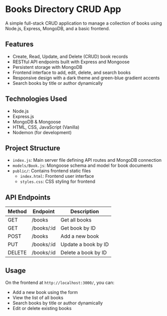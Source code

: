 # Books Directory CRUD App

A simple full-stack CRUD application to manage a collection of books using Node.js, Express, MongoDB, and a basic frontend.

## Features

- Create, Read, Update, and Delete (CRUD) book records
- RESTful API endpoints built with Express and Mongoose
- Persistent storage with MongoDB
- Frontend interface to add, edit, delete, and search books
- Responsive design with a dark theme and green-blue gradient accents
- Search books by title or author dynamically

## Technologies Used

- Node.js
- Express.js
- MongoDB & Mongoose
- HTML, CSS, JavaScript (Vanilla)
- Nodemon (for development)

## Project Structure

- `index.js`: Main server file defining API routes and MongoDB connection
- `models/Book.js`: Mongoose schema and model for book documents
- `public/`: Contains frontend static files
  - `index.html`: Frontend user interface
  - `styles.css`: CSS styling for frontend

## API Endpoints

| Method | Endpoint       | Description                |
|--------|----------------|----------------------------|
| GET    | /books         | Get all books              |
| GET    | /books/:id     | Get book by ID             |
| POST   | /books         | Add a new book             |
| PUT    | /books/:id     | Update a book by ID        |
| DELETE | /books/:id     | Delete a book by ID        |

## Usage

On the frontend at `http://localhost:3000/`, you can:

- Add a new book using the form
- View the list of all books
- Search books by title or author dynamically
- Edit or delete existing books

